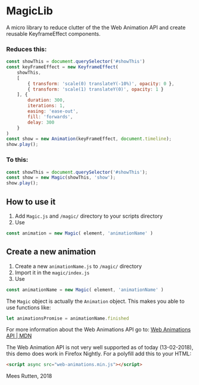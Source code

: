 # MagicLib
A micro library to reduce clutter of the the Web Animation API and create reusable KeyframeEffect components.

### Reduces this:

```javascript
const showThis = document.querySelector('#showThis')
const keyFrameEffect = new KeyframeEffect(
	showThis,
	[
		{ transform: 'scale(0) translateY(-10%)', opacity: 0 },
		{ transform: 'scale(1) translateY(0)', opacity: 1 }
	], {
		duration: 300,
		iterations: 1,
		easing: 'ease-out',
		fill: 'forwards',
		delay: 300
	}
)
const show = new Animation(keyFrameEffect, document.timeline);
show.play();
```

### To this:

```javascript
const showThis = document.querySelector('#showThis');
const show = new Magic(showThis, 'show');
show.play();
```

## How to use it

1. Add ```Magic.js``` and `/magic/` directory to your scripts directory
2. Use 
```javascript 
const animation = new Magic( element, 'animationName' )
```

## Create a new animation

1. Create a new `animationName.js` to `/magic/` directory
2. Import it in the `magic/index.js`
3. Use 
```javascript 
const animationName = new Magic( element, 'animationName' )
```

The `Magic` object is actually the `Animation` object. 
This makes you able to use functions like:
```javascript 
let animationsPromise = animationName.finished
```

For more information about the Web Animations API go to:
[Web Animations API | MDN](https://developer.mozilla.org/en-US/docs/Web/API/Web_Animations_API)

The Web Animation API is not very well supported as of today (13-02-2018), this demo does work in Firefox Nightly.
For a polyfill add this to your HTML:
```html 
<script async src="web-animations.min.js"></script>
```

Mees Rutten, 2018
